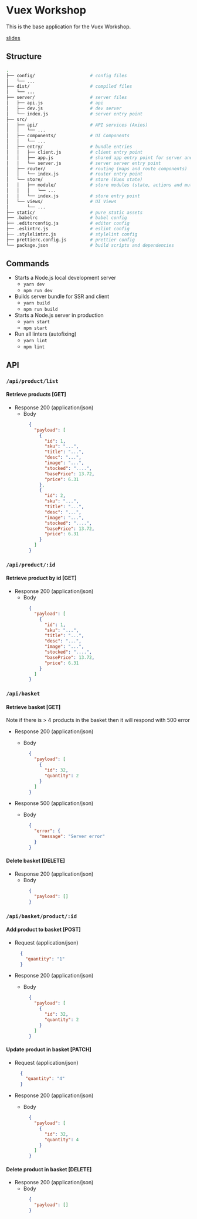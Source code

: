 # Vuex Workshop

This is the base application for the Vuex Workshop. 

[slides](http://slides.com/blakenewman/vuex-workshop?token=iPiqjTvC)

## Structure

``` bash
.
├── config/                     # config files
│   └── ...
├── dist/                       # compiled files
│   └── ...
├── server/                     # server files
│   ├── api.js                  # api
│   ├── dev.js                  # dev server
│   └── index.js                # server entry point
├── src/
│   ├── api/                    # API services (Axios)
│   │   └── ...
│   ├── components/             # UI Components
│   │   └── ...
│   ├── entry/                  # bundle entries
│   │   ├── client.js           # client entry point
│   │   ├── app.js              # shared app entry point for server and client
│   │   └── server.js           # server server entry point
│   ├── router/                 # routing (maps and route components)
│   │   └── index.js            # router entry point
│   └── store/                  # store (Vuex state)
│   │   ├── module/             # store modules (state, actions and mutations)
│   │   │   └── ...
│   │   └── index.js            # store entry point
│   └── views/                  # UI Views
│       └── ...
├── static/                     # pure static assets
├── .babelrc                    # babel config
├── .editorconfig.js            # editor config
├── .eslintrc.js                # eslint config
├── .stylelintrc.js             # stylelint config
├── prettierc.config.js         # prettier config
└── package.json                # build scripts and dependencies
```

## Commands

+ Starts a Node.js local development server 
  + `yarn dev`
  + `npm run dev`
+ Builds server bundle for SSR and client
  + `yarn build`
  + `npm run build`
+ Starts a Node.js server in production 
  + `yarn start`
  + `npm start`
+ Run all linters (autofixing)
  + `yarn lint`
  + `npm lint`

## API 

### `/api/product/list`

#### Retrieve products [GET]

+ Response 200 (application/json)
  + Body
    ```json
      { 
        "payload": [
          {
            "id": 1,
            "sku": "...",
            "title": "...",
            "desc": "...",
            "image": "...",
            "stocked": "....",
            "basePrice": 13.72,
            "price": 6.31
          },
          {
            "id": 2,
            "sku": "...",
            "title": "...",
            "desc": "...",
            "image": "...",
            "stocked": "....",
            "basePrice": 13.72,
            "price": 6.31
          }
        ]
      }
    ```


### `/api/product/:id`

#### Retrieve product by id [GET]

+ Response 200 (application/json)
  + Body
    ```json
      { 
        "payload": [
          {
            "id": 1,
            "sku": "...",
            "title": "...",
            "desc": "...",
            "image": "...",
            "stocked": "....",
            "basePrice": 13.72,
            "price": 6.31
          }
        ]
      }
    ```

### `/api/basket`

#### Retrieve basket [GET]

Note if there is > 4 products in the basket then it will respond with 500 error

+ Response 200 (application/json)
  + Body
    ```json
      { 
        "payload": [
          {
            "id": 32,
            "quantity": 2
          }
        ]
      }
    ```

+ Response 500 (application/json)
  + Body
    ```json
      { 
        "error": {
          "message": "Server error"
        }
      }
    ```

#### Delete basket [DELETE]

+ Response 200 (application/json)
  + Body
    ```json
      {
        "payload": []
      }
    ```

### `/api/basket/product/:id`

#### Add product to basket [POST]

+ Request (application/json)
  ``` json
    {
      "quantity": "1"
    }
  ```

+ Response 200 (application/json)
  + Body
    ``` json
      { 
        "payload": [
          {
            "id": 32,
            "quantity": 2
          }
        ]
      }
    ```

#### Update product in basket [PATCH]

+ Request (application/json)
  ``` json
    {
      "quantity": "4"
    }
  ```

+ Response 200 (application/json)
  + Body
    ``` json
      { 
        "payload": [
          {
            "id": 32,
            "quantity": 4
          }
        ]
      }
    ```

#### Delete product in basket [DELETE]

+ Response 200 (application/json)
  + Body
    ``` json
      { 
        "payload": []
      }
    ```
